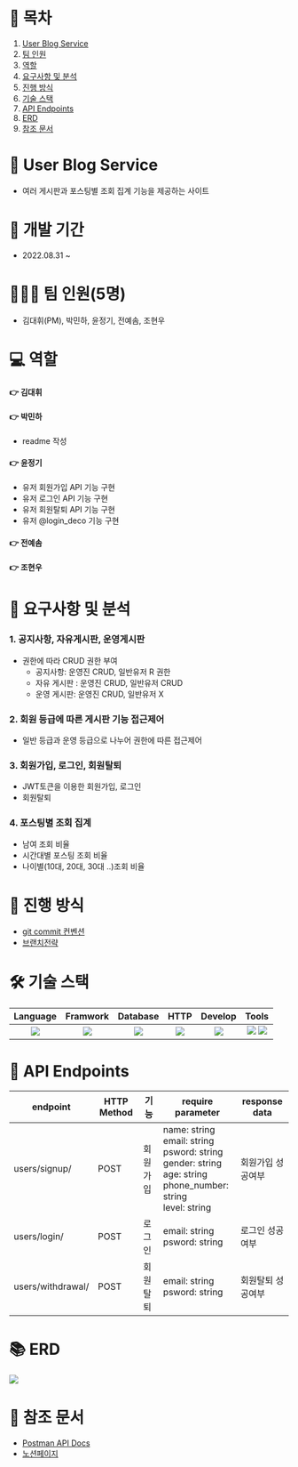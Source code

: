 # 📎 목차

1. [User Blog Service](#-user-blog-service)
2. [팀 인원](#-팀-인원5명)
3. [역할](#-역할)
4. [요구사항 및 분석](#-요구사항-및-분석)
5. [진행 방식](#-진행-방식)
6. [기술 스택](#-기술-스택)
7. [API Endpoints](#-api-endpoints)
8. [ERD](#-erd)
9. [참조 문서](#-참조-문서)


# 🚀 User Blog Service
- 여러 게시판과 포스팅별 조회 집계 기능을 제공하는 사이트

# 📆 개발 기간
- 2022.08.31 ~ 

# 🧑🏻‍💻 팀 인원(5명)
- 김대휘(PM), 박민하, 윤정기, 전예솜, 조현우

# 💻 역할
#### 👉 김대휘
#### 👉 박민하
* readme 작성
#### 👉 윤정기
- 유저 회원가입 API 기능 구현
- 유저 로그인 API 기능 구현
- 유저 회원탈퇴 API 기능 구현
- 유저 @login_deco 기능 구현
#### 👉 전예솜
#### 👉 조현우

# 📝 요구사항 및 분석
### 1. 공지사항, 자유게시판, 운영게시판

- 권한에 따라 CRUD 권한 부여
    - 공지사항: 운영진 CRUD, 일반유저 R 권한
    - 자유 게시판 : 운영진 CRUD, 일반유저 CRUD
    - 운영 게시판: 운영진 CRUD, 일반유저 X

### 2. 회원 등급에 따른 게시판 기능 접근제어

- 일반 등급과 운영 등급으로 나누어 권한에 따른 접근제어

### 3. 회원가입, 로그인, 회원탈퇴

- JWT토큰을 이용한 회원가입, 로그인
- 회원탈퇴

### 4. 포스팅별 조회 집계
- 남여 조회 비율
- 시간대별 포스팅 조회 비율
- 나이별(10대, 20대, 30대 ..)조회 비율

# 🚡 진행 방식
- [git commit 컨벤션](https://www.notion.so/f5d4a9d98c81473e8d8fef943fced124)
- [브랜치전략](https://www.notion.so/f5d4a9d98c81473e8d8fef943fced124)

# 🛠 기술 스택
Language | Framwork | Database | HTTP | Develop | Tools
| :----------------------------------------------------------------------------------------------------: | :----------------------------------------------------------------------------------------------------: | :--------------------------------------------------------------------------------------------------: | :----------------------------------------------------------------------------------------------------------: | :------------------------------------------------------------------------------------------------------: | :------------------------------------------------------------------------------------------------------: |
| <img src="https://img.shields.io/badge/python-3776AB?style=for-the-badge&logo=python&logoColor=white"> | <img src="https://img.shields.io/badge/django-092E20?style=for-the-badge&logo=django&logoColor=white"> | <img src="https://img.shields.io/badge/mysql-4479A1?style=for-the-badge&logo=mysql&logoColor=white"> | <img src="https://img.shields.io/badge/postman-FF6C37?style=for-the-badge&logo=postman&logoColor=white"> | <img src="https://img.shields.io/badge/docker-2496ED?style=for-the-badge&logo=docker&logoColor=white"> | <img src="https://img.shields.io/badge/discord-5865F2?style=for-the-badge&logo=discord&logoColor=white"> <img src="https://img.shields.io/badge/git-F05032?style=for-the-badge&logo=git&logoColor=white"> 

# 🎯 API Endpoints
| endpoint | HTTP Method | 기능   | require parameter                                                                                                   | response data |
|----------|-------------|------|---------------------------------------------------------------------------------------------------------------------|---------------|
| users/signup/     | POST        | 회원가입 | name: string <br/>email: string <br/>psword: string <br/>gender: string <br/>age: string <br/>phone_number: string<br/> level: string | 회원가입 성공여부     |
| users/login/      | POST        | 로그인  | email: string <br/>psword: string                                                                                         | 로그인 성공여부      |
| users/withdrawal/     | POST        | 회원탈퇴 | email: string <br/>psword: string                                                                                         | 회원탈퇴 성공여부     |

# 📚 ERD
![](https://velog.velcdn.com/images/miracle-21/post/349b7e0f-3a30-4c92-bd71-3634751ff24b/image.png)

# 🔖 참조 문서
- [Postman API Docs](https://documenter.getpostman.com/view/11682851/VUxVpPbo)
- [노션페이지](https://www.notion.so/Team-B-7214b88a6c54490baf57a8715f20086b)


